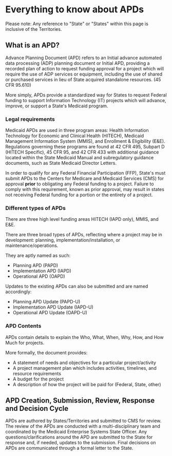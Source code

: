 # Everything to know about APDs

Please note: Any reference to "State" or "States" within this page is inclusive of the Territories.
 
## What is an APD?

Advance Planning Document (APD) refers to an Initial advance automated data processing (ADP) planning document or Initial APD, providing a recorded plan of action to request funding approval for a project which will require the use of ADP services or equipment, including the use of shared or purchased services in lieu of State acquired standalone resources. (45 CFR 95.610)

More simply, APDs provide a standardized way for States to request Federal funding to support Information Technology (IT) projects which will advance, improve, or support a State's Medicaid program. 

### Legal requirements

Medicaid APDs are used in three program areas: Health Information Technology for Economic and Clinical Health (HITECH), Medicaid Management Information System (MMIS), and Enrollment & Eligibility (E&E). Regulations governing these programs are found at 42 CFR 495, Subpart D (HITECH Specific), 45 CFR 95, and 42 CFR 433 with additional guidance located within the State Medicaid Manual and subregulatory guidance documents, such as State Medicaid Director Letters. 

In order to qualify for any Federal Financial Participation (FFP), State's must submit APDs to the Centers for Medicare and Medicaid Services (CMS) for approval **prior** to obligating any Federal funding to a project. Failure to comply with this requirement, known as prior approval, may result in states not receiving Federal funding for a portion or the entirety of a project.

### Different types of APDs

There are three high level funding areas HITECH (IAPD only), MMIS, and E&E. 

There are three broad types of APDs, reflecting where a project may be in development: planning, implementation/installation, or maintenance/operations. 

They are aptly named as such:

* Planning APD (PAPD)
* Implementation APD (IAPD)
* Operational APD (OAPD)

Updates to the existing APDs can also be submitted and are named accordingly:

* Planning APD Update (PAPD-U)
* Implementation APD Update (IAPD-U)
* Operational APD Update (OAPD-U)

### APD Contents

APDs contain details to explain the Who, What, When, Why, How, and How Much for projects. 

More formally, the document provides:

* A statement of needs and objectives for a particular project/activity
* A project management plan which includes activities, timelines, and resource requirements
* A budget for the project
* A description of how the project will be paid for (Federal, State, other)

## APD Creation, Submission, Review, Response and Decision Cycle

APDs are authored by States/Territories and submitted to CMS for review. The review of the APDs are conducted with a multi-disciplinary team and coordinated by the Medicaid Enterprise Systems State Officer. Any questions/clarifications around the APD are submitted to the State for response and, if needed, updates to the submission. Final decisions on APDs are communicated through a formal letter to the State.
